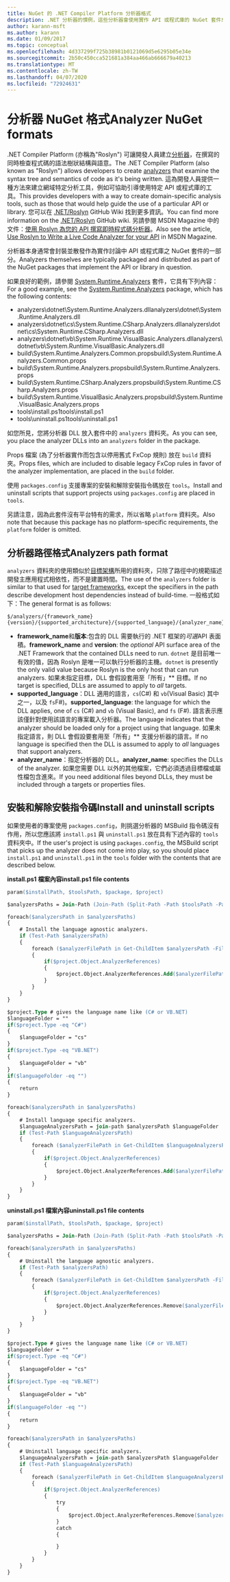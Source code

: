 ```yaml
---
title: NuGet 的 .NET Compiler Platform 分析器格式
description: .NET 分析器的慣例，這些分析器會使用實作 API 或程式庫的 NuGet 套件來封裝與散發。
author: karann-msft
ms.author: karann
ms.date: 01/09/2017
ms.topic: conceptual
ms.openlocfilehash: 4d337299f725b38981b0121069d5e6295b05e34e
ms.sourcegitcommit: 2b50c450cca521681a384aa466ab666679a40213
ms.translationtype: MT
ms.contentlocale: zh-TW
ms.lasthandoff: 04/07/2020
ms.locfileid: "72924631"
---
```

# <a name="analyzer-nuget-formats"></a><span data-ttu-id="83fc5-103">分析器 NuGet 格式</span><span class="sxs-lookup"><span data-stu-id="83fc5-103">Analyzer NuGet formats</span></span>

<span data-ttu-id="83fc5-104">.NET Compiler Platform (亦稱為"Roslyn") 可讓開發人員建立[分析器](https://github.com/dotnet/roslyn/wiki/How-To-Write-a-C%23-Analyzer-and-Code-Fix)，在撰寫的同時檢查程式碼的語法樹狀結構與語意。</span><span class="sxs-lookup"><span data-stu-id="83fc5-104">The .NET Compiler Platform (also known as "Roslyn") allows developers to create [analyzers](https://github.com/dotnet/roslyn/wiki/How-To-Write-a-C%23-Analyzer-and-Code-Fix) that examine the syntax tree and semantics of code as it's being written.</span></span> <span data-ttu-id="83fc5-105">這為開發人員提供一種方法來建立網域特定分析工具，例如可協助引導使用特定 API 或程式庫的工具。</span><span class="sxs-lookup"><span data-stu-id="83fc5-105">This provides developers with a way to create domain-specific analysis tools, such as those that would help guide the use of a particular API or library.</span></span> <span data-ttu-id="83fc5-106">您可以在 [.NET/Roslyn](https://github.com/dotnet/roslyn/wiki) GitHub Wiki 找到更多資訊。</span><span class="sxs-lookup"><span data-stu-id="83fc5-106">You can find more information on the [.NET/Roslyn](https://github.com/dotnet/roslyn/wiki) GitHub wiki.</span></span> <span data-ttu-id="83fc5-107">另請參閱 MSDN Magazine 中的文件：[使用 Roslyn 為您的 API 撰寫即時程式碼分析器](https://msdn.microsoft.com/magazine/dn879356.aspx)。</span><span class="sxs-lookup"><span data-stu-id="83fc5-107">Also see the article, [Use Roslyn to Write a Live Code Analyzer for your API](https://msdn.microsoft.com/magazine/dn879356.aspx) in MSDN Magazine.</span></span>

<span data-ttu-id="83fc5-108">分析器本身通常會封裝並散發作為實作討論中 API 或程式庫之 NuGet 套件的一部分。</span><span class="sxs-lookup"><span data-stu-id="83fc5-108">Analyzers themselves are typically packaged and distributed as part of the NuGet packages that implement the API or library in question.</span></span>

<span data-ttu-id="83fc5-109">如果良好的範例，請參閱 [System.Runtime.Analyzers](https://www.nuget.org/packages/System.Runtime.Analyzers) 套件，它具有下列內容：</span><span class="sxs-lookup"><span data-stu-id="83fc5-109">For a good example, see the [System.Runtime.Analyzers](https://www.nuget.org/packages/System.Runtime.Analyzers) package, which has the following contents:</span></span>

- <span data-ttu-id="83fc5-110">analyzers\dotnet\System.Runtime.Analyzers.dll</span><span class="sxs-lookup"><span data-stu-id="83fc5-110">analyzers\dotnet\System.Runtime.Analyzers.dll</span></span>
- <span data-ttu-id="83fc5-111">analyzers\dotnet\cs\System.Runtime.CSharp.Analyzers.dll</span><span class="sxs-lookup"><span data-stu-id="83fc5-111">analyzers\dotnet\cs\System.Runtime.CSharp.Analyzers.dll</span></span>
- <span data-ttu-id="83fc5-112">analyzers\dotnet\vb\System.Runtime.VisualBasic.Analyzers.dll</span><span class="sxs-lookup"><span data-stu-id="83fc5-112">analyzers\dotnet\vb\System.Runtime.VisualBasic.Analyzers.dll</span></span>
- <span data-ttu-id="83fc5-113">build\System.Runtime.Analyzers.Common.props</span><span class="sxs-lookup"><span data-stu-id="83fc5-113">build\System.Runtime.Analyzers.Common.props</span></span>
- <span data-ttu-id="83fc5-114">build\System.Runtime.Analyzers.props</span><span class="sxs-lookup"><span data-stu-id="83fc5-114">build\System.Runtime.Analyzers.props</span></span>
- <span data-ttu-id="83fc5-115">build\System.Runtime.CSharp.Analyzers.props</span><span class="sxs-lookup"><span data-stu-id="83fc5-115">build\System.Runtime.CSharp.Analyzers.props</span></span>
- <span data-ttu-id="83fc5-116">build\System.Runtime.VisualBasic.Analyzers.props</span><span class="sxs-lookup"><span data-stu-id="83fc5-116">build\System.Runtime.VisualBasic.Analyzers.props</span></span>
- <span data-ttu-id="83fc5-117">tools\install.ps1</span><span class="sxs-lookup"><span data-stu-id="83fc5-117">tools\install.ps1</span></span>
- <span data-ttu-id="83fc5-118">tools\uninstall.ps1</span><span class="sxs-lookup"><span data-stu-id="83fc5-118">tools\uninstall.ps1</span></span>

<span data-ttu-id="83fc5-119">如您所見，您將分析器 DLL 放入套件中的 `analyzers` 資料夾。</span><span class="sxs-lookup"><span data-stu-id="83fc5-119">As you can see, you place the analyzer DLLs into an `analyzers` folder in the package.</span></span>

<span data-ttu-id="83fc5-120">Props 檔案 (為了分析器實作而包含以停用舊式 FxCop 規則) 放在 `build` 資料夾。</span><span class="sxs-lookup"><span data-stu-id="83fc5-120">Props files, which are included to disable legacy FxCop rules in favor of the analyzer implementation, are placed in the `build` folder.</span></span>

<span data-ttu-id="83fc5-121">使用 `packages.config` 支援專案的安裝和解除安裝指令碼放在 `tools`。</span><span class="sxs-lookup"><span data-stu-id="83fc5-121">Install and uninstall scripts that support projects using `packages.config` are placed in `tools`.</span></span>

<span data-ttu-id="83fc5-122">另請注意，因為此套件沒有平台特有的需求，所以省略 `platform` 資料夾。</span><span class="sxs-lookup"><span data-stu-id="83fc5-122">Also note that because this package has no platform-specific requirements, the `platform` folder is omitted.</span></span>


## <a name="analyzers-path-format"></a><span data-ttu-id="83fc5-123">分析器路徑格式</span><span class="sxs-lookup"><span data-stu-id="83fc5-123">Analyzers path format</span></span>

<span data-ttu-id="83fc5-124">`analyzers` 資料夾的使用類似於[目標架構](../create-packages/supporting-multiple-target-frameworks.md)所用的資料夾，只除了路徑中的規範描述開發主應用程式相依性，而不是建置時間。</span><span class="sxs-lookup"><span data-stu-id="83fc5-124">The use of the `analyzers` folder is similar to that used for [target frameworks](../create-packages/supporting-multiple-target-frameworks.md), except the specifiers in the path describe development host dependencies instead of build-time.</span></span> <span data-ttu-id="83fc5-125">一般格式如下：</span><span class="sxs-lookup"><span data-stu-id="83fc5-125">The general format is as follows:</span></span>

    $/analyzers/{framework_name}{version}/{supported_architecture}/{supported_language}/{analyzer_name}.dll

- <span data-ttu-id="83fc5-126">**framework_name**和**版本**:包含的 DLL 需要執行的 .NET 框架的*可選*API 表面積。</span><span class="sxs-lookup"><span data-stu-id="83fc5-126">**framework_name** and **version**: the *optional* API surface area of the .NET Framework that the contained DLLs need to run.</span></span> <span data-ttu-id="83fc5-127">`dotnet` 是目前唯一有效的值，因為 Roslyn 是唯一可以執行分析器的主機。</span><span class="sxs-lookup"><span data-stu-id="83fc5-127">`dotnet` is presently the only valid value because Roslyn is the only host that can run analyzers.</span></span> <span data-ttu-id="83fc5-128">如果未指定目標，DLL 會假設套用至「所有」\*\* 目標。</span><span class="sxs-lookup"><span data-stu-id="83fc5-128">If no target is specified, DLLs are assumed to apply to *all* targets.</span></span>
- <span data-ttu-id="83fc5-129">**supported_language**：DLL 適用的語言，`cs`(C#) 和 `vb`(Visual Basic) 其中之一，以及 `fs`F#)。</span><span class="sxs-lookup"><span data-stu-id="83fc5-129">**supported_language**: the language for which the DLL applies, one of `cs` (C#) and `vb` (Visual Basic), and `fs` (F#).</span></span> <span data-ttu-id="83fc5-130">語言表示應該僅針對使用該語言的專案載入分析器。</span><span class="sxs-lookup"><span data-stu-id="83fc5-130">The language indicates that the analyzer should be loaded only for a project using that language.</span></span> <span data-ttu-id="83fc5-131">如果未指定語言，則 DLL 會假設要套用至「所有」\*\* 支援分析器的語言。</span><span class="sxs-lookup"><span data-stu-id="83fc5-131">If no language is specified then the DLL is assumed to apply to *all* languages that support analyzers.</span></span>
- <span data-ttu-id="83fc5-132">**analyzer_name**：指定分析器的 DLL。</span><span class="sxs-lookup"><span data-stu-id="83fc5-132">**analyzer_name**: specifies the DLLs of the analyzer.</span></span> <span data-ttu-id="83fc5-133">如果您需要 DLL 以外的其他檔案，它們必須透過目標檔或屬性檔包含進來。</span><span class="sxs-lookup"><span data-stu-id="83fc5-133">If you need additional files beyond DLLs, they must be included through a targets or properties files.</span></span>


## <a name="install-and-uninstall-scripts"></a><span data-ttu-id="83fc5-134">安裝和解除安裝指令碼</span><span class="sxs-lookup"><span data-stu-id="83fc5-134">Install and uninstall scripts</span></span>

<span data-ttu-id="83fc5-135">如果使用者的專案使用 `packages.config`，則挑選分析器的 MSBuild 指令碼沒有作用，所以您應該將 `install.ps1` 與 `uninstall.ps1` 放在具有下述內容的 `tools` 資料夾中。</span><span class="sxs-lookup"><span data-stu-id="83fc5-135">If the user's project is using `packages.config`, the MSBuild script that picks up the analyzer does not come into play, so you should place `install.ps1` and `uninstall.ps1` in the `tools` folder with the contents that are described below.</span></span>

<span data-ttu-id="83fc5-136">**install.ps1 檔案內容**</span><span class="sxs-lookup"><span data-stu-id="83fc5-136">**install.ps1 file contents**</span></span>

```ps
param($installPath, $toolsPath, $package, $project)

$analyzersPaths = Join-Path (Join-Path (Split-Path -Path $toolsPath -Parent) "analyzers" ) * -Resolve

foreach($analyzersPath in $analyzersPaths)
{
    # Install the language agnostic analyzers.
    if (Test-Path $analyzersPath)
    {
        foreach ($analyzerFilePath in Get-ChildItem $analyzersPath -Filter *.dll)
        {
            if($project.Object.AnalyzerReferences)
            {
                $project.Object.AnalyzerReferences.Add($analyzerFilePath.FullName)
            }
        }
    }
}

$project.Type # gives the language name like (C# or VB.NET)
$languageFolder = ""
if($project.Type -eq "C#")
{
    $languageFolder = "cs"
}
if($project.Type -eq "VB.NET")
{
    $languageFolder = "vb"
}
if($languageFolder -eq "")
{
    return
}

foreach($analyzersPath in $analyzersPaths)
{
    # Install language specific analyzers.
    $languageAnalyzersPath = join-path $analyzersPath $languageFolder
    if (Test-Path $languageAnalyzersPath)
    {
        foreach ($analyzerFilePath in Get-ChildItem $languageAnalyzersPath -Filter *.dll)
        {
            if($project.Object.AnalyzerReferences)
            {
                $project.Object.AnalyzerReferences.Add($analyzerFilePath.FullName)
            }
        }
    }
}
```


<span data-ttu-id="83fc5-137">**uninstall.ps1 檔案內容**</span><span class="sxs-lookup"><span data-stu-id="83fc5-137">**uninstall.ps1 file contents**</span></span>

```ps
param($installPath, $toolsPath, $package, $project)

$analyzersPaths = Join-Path (Join-Path (Split-Path -Path $toolsPath -Parent) "analyzers" ) * -Resolve

foreach($analyzersPath in $analyzersPaths)
{
    # Uninstall the language agnostic analyzers.
    if (Test-Path $analyzersPath)
    {
        foreach ($analyzerFilePath in Get-ChildItem $analyzersPath -Filter *.dll)
        {
            if($project.Object.AnalyzerReferences)
            {
                $project.Object.AnalyzerReferences.Remove($analyzerFilePath.FullName)
            }
        }
    }
}

$project.Type # gives the language name like (C# or VB.NET)
$languageFolder = ""
if($project.Type -eq "C#")
{
    $languageFolder = "cs"
}
if($project.Type -eq "VB.NET")
{
    $languageFolder = "vb"
}
if($languageFolder -eq "")
{
    return
}

foreach($analyzersPath in $analyzersPaths)
{
    # Uninstall language specific analyzers.
    $languageAnalyzersPath = join-path $analyzersPath $languageFolder
    if (Test-Path $languageAnalyzersPath)
    {
        foreach ($analyzerFilePath in Get-ChildItem $languageAnalyzersPath -Filter *.dll)
        {
            if($project.Object.AnalyzerReferences)
            {
                try
                {
                    $project.Object.AnalyzerReferences.Remove($analyzerFilePath.FullName)
                }
                catch
                {

                }
            }
        }
    }
}
```
